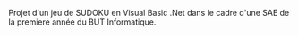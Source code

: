 Projet d'un jeu de SUDOKU en Visual Basic .Net dans le cadre d'une SAE de la premiere année du BUT Informatique.
